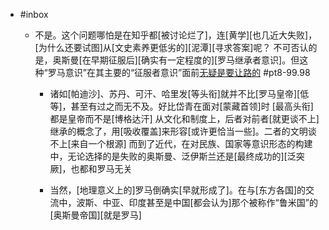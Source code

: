 - #inbox
    - 不是。这个问题哪怕是在知乎都[被讨论烂了]，连[黄学][也几近大失败]，[为什么还要试图]从[文史素养更低劣的][泥潭][寻求答案]呢？
不可否认的是，奥斯曼[在早期征服后][确实有一定程度的][罗马继承者意识]。但这种“罗马意识”在其主要的“征服者意识”面前[无疑是要让路的](https://bbs.saraba1st.com/2b/thread-2037107-2-1.html) #pt8-99.98

        - 诸如[帕迪沙]、苏丹、可汗、哈里发[等头衔]就并不比[罗马皇帝][低等]，甚至有过之而无不及。好比岱青在面对[蒙藏首领]时 [最高头衔]都是皇帝而不是[博格达汗]
从文化和制度上，后者对前者[就更谈不上]继承的概念了，用[吸收覆盖]来形容[或许更恰当一些]。二者的文明谈不上[来自一个根源]
而到了近代，在对民族、国家等意识形态的构建中，无论选择的是失败的奥斯曼、泛伊斯兰还是[最终成功的][泛突厥]，也都和罗马无关

        - 当然，[地理意义上的]罗马倒确实[早就形成了]。在与[东方各国]的交流中，波斯、中亚、印度甚至是中国[都会认为]那个被称作“鲁米国”的[奥斯曼帝国][就是罗马]
